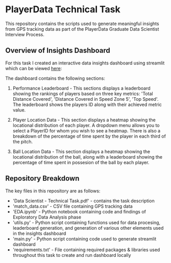 # PlayerData Technical Task

This repository contains the scripts used to generate meaningful insights from GPS tracking data as part of the PlayerData Graduate Data Scientist Interview Process.

## Overview of Insights Dashboard
For this task I created an interactive data insights dashboard using streamlit which can be viewed [here](https://axeleichelmann-playerdata.streamlit.app):

The dashboard contains the following sections:
1. Performance Leaderboard - This sections displays a leaderboard showing the rankings of players based on three key metrics: 'Total Distance Covered', 'Distance Covered in Speed Zone 5', 'Top Speed'. The leaderboard shows the players ID along with their achieved metric value.

2. Player Location Data - This section displays a heatmap showing the locational distribution of each player. A dropdown menu allows you to select a PlayerID for whom you wish to see a heatmap. There is also a breakdown of the percentage of time spent by the player in each third of the pitch.

3. Ball Location Data - This section displays a heatmap showing the locational distribution of the ball, along with a leaderboard showing the percentage of time spent in possesion of the ball by each player.

## Repository Breakdown
The key files in this repository are as follows:
* 'Data Scientist - Technical Task.pdf' - contains the task description
* 'match_data.csv' - CSV file containing GPS tracking data
* 'EDA.ipynb' - Python notebook containing code and findings of Exploratory Data Analysis phase
* 'utils.py' - Python script containing functions used for data procesing, leaderboard generation, and generation of various other elements used in the insights dashboard
* 'main.py' - Python script containing code used to generate streamlit dashboard
* 'requirements.txt' - File containing required packages & libraries used throughout this task to create and run dashboard locally